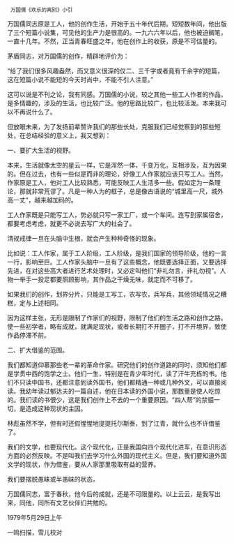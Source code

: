      万国儒《欢乐的离别》小引 

  万国儒同志原是工人，他的创作生活，开始于五十年代后期。短短数年间，他出版了三个短篇小说集，可见他的生产力是很高的。一九六六年以后，他也被迫搁笔，一直十几年。不然，正当青春旺盛之年，他在创作上的收获，原是不可估量的。 

  茅盾同志，对万国儒的创作，精辟地评价为： 

  “给了我们很多风趣盎然，而又意义很深的仅二、三千字或者竟有千余字的短篇，这在短篇小说不能短的今天时尚中，不能不引人注意。” 

  这可以说是不刊之论，我有同感。万国儒的小说，较之其他一些工人作者的作品，是多情趣的，涉及的生活，也比较广泛。他的思路比较广，也比较活泼。本来我可以不再说什么了。 

  但放眼未来，为了发扬前辈赞许我们的那些长处，克服我们已经觉察到的那些短处，在总结经验的意义上，我又想到： 

  一、要扩大生活的视野。 

  本来，生活就像太空的星云一样，它是浑然一体，千变万化，互相涉及，互为因果的。但在过去，也有一些似是而非的理论，好像工人作家就应该只写工人。当然，作家原是工人，他对工人比较熟悉，可能反映工人生活多一些。假如定为一条理论，那就非常荒谬了。凡是一种人为的框子，总是像古语说的“城里高一尺，城外高一丈”，越来越加码的。 

  工人作家既是只能写工人，势必就只写一家工厂，或一个车间。连写到家属宿舍，都要考虑考虑，就更不必说去写广大的社会了。 

  清规戒律一旦在头脑中生根，就会产生种种奇怪的现象。 

  比如说：工人作家，属于工人阶级，工人阶级，是我们国家的领导阶级，他的一言一行，影响至巨。工人作家头脑中一旦有了这些概念，他既要选择正面，又要选择先进，在对这些高大者进行艺术处理时，又必定叫他们“非礼勿言，非礼勿视”。人物一举手一投足都要照顾影响，其作品之干燥无味，就定而不可移了。 

  如果我们的创作，划界分片，只能是工写工，农写农，兵写兵，其他领域情况之糟糕，定与上述相同。 

  因为这样主张，无形是限制了作家们的视野，限制了他们的生活之路和创作之路。使一些初学者，略有成就，就满足现状，或者长期打不开圈子，打不开境界，致使作品停滞不前。 

  二、扩大借鉴的范围。 

  我们都知道仰慕那些老一辈的革命作家。研究他们的创作道路的同时，须知他们都是学贯中西的饱学之士。他们一生，特别是在青少年时代，读了汗牛充栋的书。他们不只读中国书，还都注意到读外国书，他们都精通一种或几种外文，可以直接阅读。我幼年读过郁达夫的一篇自述，他在日本读的外国小说，那数量是使人吃惊的。我们读的书很少，这是我们创作上不去的一个重要原因。“四人帮”的禁锢一切，是造成这种现状的主因。 

  林彪虽然不学，但有时还假惺惺地提提托尔斯泰，到了江青，就什么也不许借鉴了。 

  我们的文学，也要现代化。这个现代化，正是我国向四个现代化进军，在意识形态方面的必然反映。不是叫我们去学习什么外国的现代主义。但是，我们要知道外国文学的现状，作为借鉴，要从人家那里吸取有益的营养。 

  我们要摆脱愚昧或半愚昧的状态。 

  万国儒同志，富于春秋，他今后的成就，还是不可限量的。以上云云，是我写出来，同他，同所有文艺伙伴们共勉的。 

  1979年5月29日上午 

  一鸣扫描，雪儿校对 

